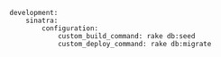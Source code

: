 <!-- layout:code post: sinatra-stacks_custom-commands -->

```
development:
    sinatra:
        configuration:
            custom_build_command: rake db:seed
            custom_deploy_command: rake db:migrate
```
